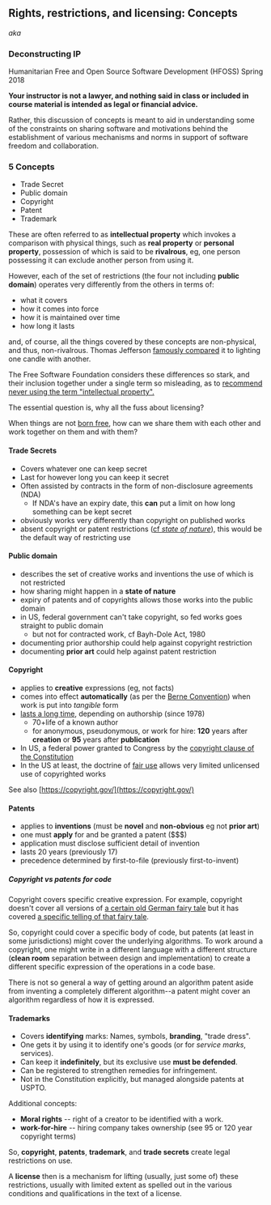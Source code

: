 
## Rights, restrictions, and licensing: Concepts

*aka*

###  Deconstructing IP

Humanitarian Free and Open Source Software Development (HFOSS) Spring 2018

**Your instructor is not a lawyer, and nothing said in class or included in course material is intended as legal or financial advice.**

Rather, this discussion of concepts is meant to aid in understanding some of
the constraints on sharing software and motivations behind the establishment
of various mechanisms and norms in support of software freedom and collaboration.

### 5 Concepts

  * Trade Secret
  * Public domain
  * Copyright
  * Patent
  * Trademark

These are often referred to as **intellectual property** which invokes a
comparison with physical things, such as **real property** or **personal property**,
possession of which is said to be **rivalrous**, eg, one person possessing
it can exclude another person from using it.

However, each of the set of restrictions (the four not including **public domain**) 
operates very differently from the others in terms of:

  * what it covers
  * how it comes into force
  * how it is maintained over time
  * how long it lasts

and, of course, all the things covered by these concepts are non-physical, and thus, non-rivalrous. Thomas Jefferson [famously compared](http://press-pubs.uchicago.edu/founders/documents/a1_8_8s12.html) it to lighting one candle with another.

The Free Software Foundation considers these differences so stark, and their
inclusion together under a single term so misleading, as to
[recommend never using the term "intellectual property".](https://www.gnu.org/philosophy/words-to-avoid.html#IntellectualProperty)

The essential question is, why all the fuss about licensing?

When things are not [born free](https://en.wikipedia.org/wiki/Born_Free), how can we share them with each other and work together on them and with them?

#### Trade Secrets

  * Covers whatever one can keep secret
  * Last for however long you can keep it secret
  * Often assisted by contracts in the form of non-disclosure agreements (NDA)
    * If NDA's have an expiry date, this **can** put a limit on how long something can be kept secret
  * obviously works very differently than copyright on published works
  * absent copyright or patent restrictions ([cf *state of nature*](https://en.wikipedia.org/w/index.php?title=State_of_nature&oldid=882399986)), this would be the default way of restricting use

#### Public domain

  * describes the set of creative works and inventions the use of which is not restricted
  * how sharing might happen in a **state of nature**
  * expiry of patents and of copyrights allows those works into the public domain
  * in US, federal government can't take copyright, so fed works goes straight to public domain
    * but not for contracted work, cf Bayh-Dole Act, 1980
  * documenting prior authorship could help against copyright restriction
  * documenting **prior art** could help against patent restriction

#### Copyright

  * applies to **creative** expressions (eg, not facts)
  * comes into effect **automatically** (as per the [Berne Convention](https://en.wikipedia.org/wiki/Berne_Convention)) when work is put into *tangible* form
  * [lasts a long time](https://www.copyright.gov/help/faq/faq-duration.html), depending on authorship (since 1978)
    * 70+life of a known author
    * for anonymous, pseudonymous, or work for hire:
       **120** years after **creation** or **95** years after **publication** 
  * In US, a federal power granted to Congress by the [copyright clause of the Constitution](http://constitutionus.com/#a1s8c8)
  * In the US at least, the doctrine of [fair use](https://www.copyright.gov/fair-use/more-info.html) allows very limited unlicensed use of copyrighted works

See also [https://copyright.gov/](https://copyright.gov/)

#### Patents

  * applies to **inventions** (must be **novel** and **non-obvious** eg not **prior art**)
  * one must **apply** for and be granted a patent ($$$)
  * application must disclose sufficient detail of invention
  * lasts 20 years (previously 17)
  * precedence determined by first-to-file (previously first-to-invent)

##### Copyright vs patents for code
  
Copyright covers specific creative expression. For example, copyright 
doesn't cover all versions of [a certain old German fairy tale](https://en.wikipedia.org/wiki/Snow_White)
but it has covered [a specific telling of that fairy tale](https://en.wikipedia.org/wiki/Snow_White_and_the_Seven_Dwarfs_(1937_film)).  

So, copyright could cover a specific body of code, but patents (at least in some jurisdictions) might cover 
the underlying algorithms. To work around a copyright, one might write in a different 
language with a different structure (**clean room** separation between 
design and implementation) to create a different specific expression of the 
operations in a code base.
 
There is not so general a way of getting around an algorithm patent aside 
from inventing a completely different algorithm--a patent might cover an 
algorithm regardless of how it is expressed.

#### Trademarks

  * Covers **identifying** marks: Names, symbols, **branding**, "trade dress".
  * One gets it by using it to identify one's goods (or for *service marks*, services).
  * Can keep it **indefinitely**, but its exclusive use **must be defended**.
  * Can be registered to strengthen remedies for infringement. 
  * Not in the Constitution explicitly, but managed alongside patents at USPTO.


Additional concepts:

  * **Moral rights** -- right of a creator to be identified with a work.
  * **work-for-hire** -- hiring company takes ownership (see 95 or 120 year copyright terms)  

So, **copyright**, **patents**, **trademark**, and **trade secrets** create legal
restrictions on use. 

A **license** then is a mechanism for lifting (usually, just some
of) these restrictions, usually with limited extent as spelled out in the
various conditions and qualifications in the text of a license.

